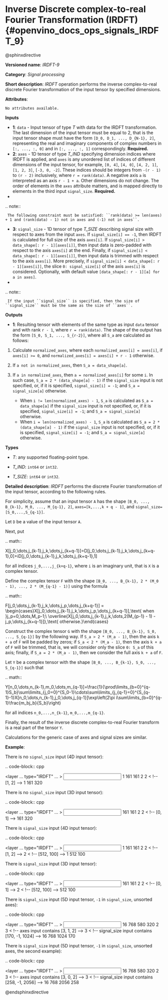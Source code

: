 # Inverse Discrete complex-to-real Fourier Transformation (IRDFT) {#openvino_docs_ops_signals_IRDFT_9}

@sphinxdirective

**Versioned name**: *IRDFT-9*

**Category**: *Signal processing*

**Short description**: *IRDFT* operation performs the inverse complex-to-real discrete Fourier transformation of the input tensor by specified dimensions.

**Attributes**:

    No attributes available.

**Inputs**

* **1**: ``data`` - Input tensor of type *T* with data for the IRDFT transformation. The last dimension of the input tensor must be equal to 2, that is the input tensor shape must have the form ``[D_0, D_1, ..., D_{N-1}, 2]``, representing the real and imaginary components of complex numbers in ``[:, ..., :, 0]`` and in ``[:, ..., :, 1]`` correspondingly. **Required.**
* **2**: ``axes`` - 1D tensor of type *T_IND* specifying dimension indices where IRDFT is applied, and ``axes`` is any unordered list of indices of different dimensions of the input tensor, for example, ``[0, 4]``, ``[4, 0]``, ``[4, 2, 1]``, ``[1, 2, 3]``, ``[-3, 0, -2]``. These indices should be integers from ``-(r - 1)`` to ``(r - 2)`` inclusively, where ``r = rank(data)``. A negative axis ``a`` is interpreted as an axis ``r - 1 + a``. Other dimensions do not change. The order of elements in the ``axes`` attribute matters, and is mapped directly to elements in the third input ``signal_size``. **Required.**
* 

  .. note::
  
     The following constraint must be satisfied: ``rank(data) >= len(axes) + 1 and (rank(data) - 1) not in axes and (-1) not in axes``.


* **3**: ``signal_size`` - 1D tensor of type *T_SIZE* describing signal size with respect to axes from the input ``axes``. If ``signal_size[i] == -1``, then IRDFT is calculated for full size of the axis ``axes[i]``. If ``signal_size[i] > data_shape[: r - 1][axes[i]]``, then input data is zero-padded with respect to the axis ``axes[i]`` at the end. Finally, if ``signal_size[i] < data_shape[: r - 1][axes[i]]``, then input data is trimmed with respect to the axis ``axes[i]``. More precisely, if ``signal_size[i] < data_shape[: r - 1][axes[i]]``, the slice ``0: signal_size[i]`` of the axis ``axes[i]`` is considered. Optionally, with default value ``[data_shape[: r - 1][a] for a in axes]``.
* 

  .. note::
  
     If the input ``signal_size`` is specified, then the size of ``signal_size`` must be the same as the size of ``axes``.


**Outputs**

*   **1**: Resulting tensor with elements of the same type as input ``data`` tensor and with rank ``r - 1``, where ``r = rank(data)``. The shape of the output has the form ``[S_0, S_1, ..., S_{r-2}]``, where all ``S_a`` are calculated as follows:

1. Calculate ``normalized_axes``, where each ``normalized_axes[i] = axes[i]``, if ``axes[i] >= 0``, and ``normalized_axes[i] = axes[i] + r - 1`` otherwise.

2. If ``a not in normalized_axes``, then ``S_a = data_shape[a]``.

3. If ``a in normalized_axes``, then ``a = normalized_axes[i]`` for some ``i``. In such case, ``S_a = 2 * (data_shape[a] - 1)`` if the ``signal_size`` input is not specified, or, if it is specified, ``signal_size[i] = -1``; and ``S_a = signal_size[a]`` otherwise.
   + When ``i != len(normalized_axes) - 1``, ``S_a`` is calculated as ``S_a = data_shape[a]`` if the ``signal_size`` input is not specified, or, if it is specified, ``signal_size[i] = -1``; and ``S_a = signal_size[a]`` otherwise.
   + When ``i = len(normalized_axes) - 1``, ``S_a`` is calculated as ``S_a = 2 * (data_shape[a] - 1)`` if the ``signal_size`` input is not specified, or, if it is specified, ``signal_size[i] = -1``; and ``S_a = signal_size[a]`` otherwise.

**Types**

* *T*: any supported floating-point type.

* *T_IND*: ``int64`` or ``int32``.

* *T_SIZE*: ``int64`` or ``int32``.

**Detailed description**: *IRDFT* performs the discrete Fourier transformation of the input tensor, according to the following rules.

For simplicity, assume that an input tensor ``A`` has the shape ``[B_0, ..., B_{k-1}, M_0, ..., M_{q-1}, 2]``, ``axes=[k,...,k + q - 1]``, and ``signal_size=[S_0,...,S_{q-1}]``.

Let ``D`` be a value of the input tensor ``A``.

Next, put

.. math::

   X[j_0,\dots,j_{k-1},j_k,\dots,j_{k+q-1}]=D[j_0,\dots,j_{k-1},j_k,\dots,j_{k+q-1},0]+iD[j_0,\dots,j_{k-1},j_k,\dots,j_{k+q-1},1]


for all indices ``j_0,...,j_{k+q-1}``, where ``i`` is an imaginary unit, that is ``X`` is a complex tensor.

Define the complex tensor ``F`` with the shape ``[B_0, ..., B_{k-1}, 2 * (M_0 - 1), ..., 2 * (M_{q-1} - 1)]`` using the formula

.. math::

   F[j_0,\dots,j_{k-1},j_k,\dots,j_p,\dots,j_{k+q-1}] = \begin{cases}X[j_0,\dots,j_{k-1},j_k,\dots,j_p,\dots,j_{k+q-1}],\text{ when }j_p=0,\dots,M_p-1;\\ \overline{X[j_0,\dots,j_{k-1},j_k,\dots,2(M_{p-1} - 1) - j_p,\dots,j_{k+q-1}]},\text{ otherwise.}\end{cases}


Construct the complex tensor ``G`` with the shape ``[B_0, ..., B_{k-1}, S_0, ..., S_{q-1}]`` by the following way. If ``S_a > 2 * (M_a - 1)``, then the axis ``k + a`` of ``F`` will be padded by zeros; if ``S_a < 2 * (M_a - 1)``, then the axis ``k + a`` of ``F`` will be trimmed, that is, we will consider only the slice ``0: S_a`` of this axis; finally, if ``S_a = 2 * (M_a - 1)``, then we consider the full axis ``k + a`` of ``F``.

Let ``Y`` be a complex tensor with the shape ``[B_0, ..., B_{k-1}, S_0, ..., S_{q-1}]`` such that

.. math::

   Y[n_0,\dots,n_{k-1},m_0,\dots,m_{q-1}]=\frac{1}{\prod\limits_{b=0}^{q-1}S_b}\sum\limits_{j_0=0}^{S_0-1}\cdots\sum\limits_{j_{q-1}=0}^{S_{q-1}-1}X[n_0,\dots,n_{k-1},j_0,\dots,j_{q-1}]\exp\left(2\pi i\sum\limits_{b=0}^{q-1}\frac{m_bj_b}{S_b}\right)


for all indices ``n_0,...,n_{k-1}``, ``m_0,...,m_{q-1}``.

Finally, the result of the inverse discrete complex-to-real Fourier transform is a real part of the tensor `Y`.

Calculations for the generic case of axes and signal sizes are similar.

**Example**:

There is no ``signal_size`` input (4D input tensor):

.. code-block:: cpp

   <layer ... type="IRDFT" ... >
       <input>
           <port id="0">
               <dim>1</dim>
               <dim>161</dim>
               <dim>161</dim>
               <dim>2</dim>
           </port>
           <port id="1">
               <dim>2</dim> < !-- [1, 2] -->
           </port>
       <output>
           <port id="2">
               <dim>1</dim>
               <dim>161</dim>
               <dim>320</dim>
           </port>
       </output>
   </layer>


There is no ``signal_size`` input (3D input tensor):

.. code-block:: cpp

   <layer ... type="IRDFT" ... >
       <input>
           <port id="0">
               <dim>161</dim>
               <dim>161</dim>
               <dim>2</dim>
           </port>
           <port id="1">
               <dim>2</dim> < !-- [0, 1] -->
           </port>
       <output>
           <port id="2">
               <dim>161</dim>
               <dim>320</dim>
           </port>
       </output>
   </layer>


There is ``signal_size`` input (4D input tensor):

.. code-block:: cpp

   <layer ... type="IRDFT" ... >
       <input>
           <port id="0">
               <dim>1</dim>
               <dim>161</dim>
               <dim>161</dim>
               <dim>2</dim>
           </port>
           <port id="1">
               <dim>2</dim> < !-- [1, 2] -->
           </port>
           <port id="2">
               <dim>2</dim> < !-- [512, 100] -->
           </port>
       <output>
           <port id="3">
               <dim>1</dim>
               <dim>512</dim>
               <dim>100</dim>
           </port>
       </output>
   </layer>



There is ``signal_size`` input (3D input tensor):

.. code-block:: cpp

   <layer ... type="IRDFT" ... >
       <input>
           <port id="0">
               <dim>161</dim>
               <dim>161</dim>
               <dim>2</dim>
           </port>
           <port id="1">
               <dim>2</dim> < !-- [0, 1] -->
           </port>
           <port id="2">
               <dim>2</dim> < !-- [512, 100] -->
           </port>
       <output>
           <port id="3">
               <dim>512</dim>
               <dim>100</dim>
           </port>
       </output>
   </layer>



There is ``signal_size`` input (5D input tensor, ``-1`` in ``signal_size``, unsorted axes):

.. code-block:: cpp

   <layer ... type="IRDFT" ... >
       <input>
           <port id="0">
               <dim>16</dim>
               <dim>768</dim>
               <dim>580</dim>
               <dim>320</dim>
               <dim>2</dim>
           </port>
           <port id="1">
               <dim>3</dim> < !-- axes input contains  [3, 1, 2] -->
           </port>
           <port id="2">
               <dim>3</dim> < !-- signal_size input contains [170, -1, 1024] -->
           </port>
       <output>
           <port id="3">
               <dim>16</dim>
               <dim>768</dim>
               <dim>1024</dim>
               <dim>170</dim>
           </port>
       </output>
   </layer>


There is ``signal_size`` input (5D input tensor, ``-1`` in ``signal_size``, unsorted axes, the second example):

.. code-block:: cpp

   <layer ... type="IRDFT" ... >
       <input>
           <port id="0">
               <dim>16</dim>
               <dim>768</dim>
               <dim>580</dim>
               <dim>320</dim>
               <dim>2</dim>
           </port>
           <port id="1">
               <dim>3</dim> < !-- axes input contains  [3, 0, 2] -->
           </port>
           <port id="2">
               <dim>3</dim> < !-- signal_size input contains [258, -1, 2056] -->
           </port>
       <output>
           <port id="3">
               <dim>16</dim>
               <dim>768</dim>
               <dim>2056</dim>
               <dim>258</dim>
           </port>
       </output>
   </layer>


@endsphinxdirective

